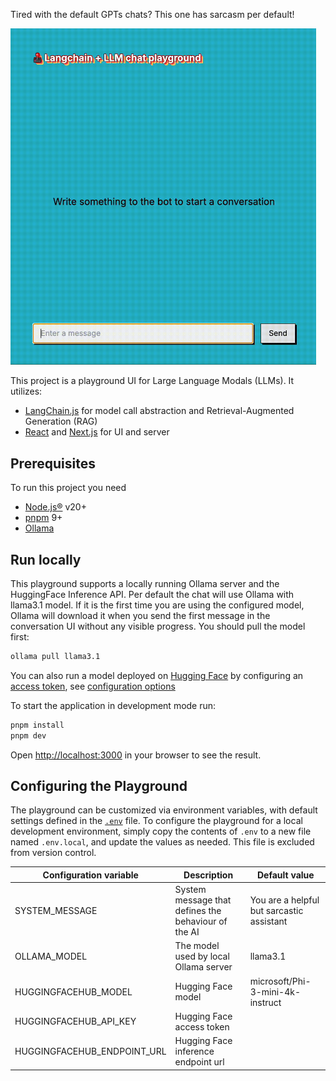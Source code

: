 Tired with the default GPTs chats? This one has sarcasm per default!

<img src="docs/preview.gif" width="489" alt="preview">

This project is a playground UI for Large Language Modals (LLMs). It utilizes:
- [LangChain.js](https://github.com/langchain-ai/langchainjs) for model call abstraction and Retrieval-Augmented Generation (RAG)
- [React](https://github.com/facebook/react) and [Next.js](https://github.com/vercel/next.js) for UI and server

## Prerequisites

To run this project you need
- [Node.js®](https://nodejs.org/en/download/package-manager) v20+
- [pnpm](https://pnpm.io/installation) 9+
- [Ollama](https://ollama.com/download)

## Run locally

This playground supports a locally running Ollama server and the HuggingFace Inference API. Per default the chat will use
Ollama with llama3.1 model. If it is the first time you are using the configured model, Ollama will download it when
you send the first message in the conversation UI without any visible progress. You should pull the model first:

```bash
ollama pull llama3.1
```

You can also run a model deployed on [Hugging Face](https://huggingface.co/) by configuring an
[access token](https://huggingface.co/docs/hub/security-tokens), see [configuration options](#configuring-the-playground)

To start the application in development mode run:

```bash
pnpm install
pnpm dev
```

Open [http://localhost:3000](http://localhost:3000) in your browser to see the result.

## Configuring the Playground

The playground can be customized via environment variables, with default settings defined in the [`.env`](.env) file.
To configure the playground for a local development environment, simply copy the contents of `.env` to a new file named
`.env.local`, and update the values as needed. This file is excluded from version control.

| Configuration variable      | Description                                         | Default value                             |
|-----------------------------|-----------------------------------------------------|-------------------------------------------|
| SYSTEM_MESSAGE              | System message that defines the behaviour of the AI | You are a helpful but sarcastic assistant |
| OLLAMA_MODEL                | The model used by local Ollama server               | llama3.1                                  |
| HUGGINGFACEHUB_MODEL        | Hugging Face model                                  | microsoft/Phi-3-mini-4k-instruct          |
| HUGGINGFACEHUB_API_KEY      | Hugging Face access token                           |                                           |
| HUGGINGFACEHUB_ENDPOINT_URL | Hugging Face inference endpoint url                 |                                           |

